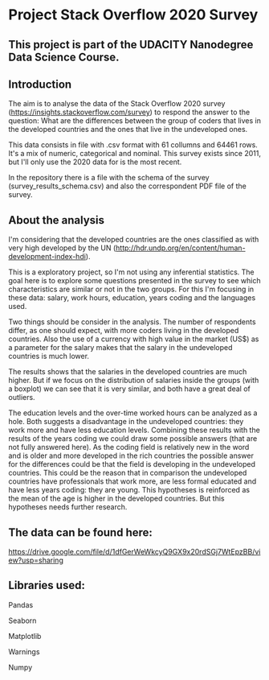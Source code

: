 # Project Stack Overflow 2020 Survey

## This project is part of the UDACITY Nanodegree Data Science Course. 

## Introduction

The aim is to analyse the data of the Stack Overflow 2020 survey (https://insights.stackoverflow.com/survey) to respond the answer to the question: What are the differences between the group of coders that lives in the developed countries and the ones that live in the undeveloped ones.

This data consists in file with .csv format with 61 collumns and 64461 rows. It's a mix of numeric, categorical and nominal. This survey exists since 2011, but I'll only use the 2020 data for is the most recent.

In the repository there is a file with the schema of the survey (survey_results_schema.csv) and also the correspondent PDF file of the survey.

## About the analysis

I'm considering that the developed countries are the ones classified as with very high developed by the UN (http://hdr.undp.org/en/content/human-development-index-hdi).

This is a exploratory project, so I'm not using any inferential statistics. The goal here is to explore some questions presented in the survey to see which characteristics are similar or not in the two groups. For this I'm focusing in these data: salary, work hours, education, years coding and the languages used.

Two things should be consider in the analysis. The number of respondents differ, as one should expect, with more coders living in the developed countries. Also the use of a currency with high value in the market (US$) as a parameter for the salary makes that the salary in the undeveloped countries is much lower.

The results shows that the salaries in the developed countries are much higher. But if we focus on the distribution of salaries inside the groups (with a boxplot) we can see that it is very similar, and both have a great deal of outliers.

The education levels and the over-time worked hours can be analyzed as a hole. Both suggests a disadvantage in the undeveloped countries: they work more and have less education levels. Combining these results with the results of the years coding we could draw some possible answers (that are not fully answered here). As the coding field is relatively new in the word and is older and more developed in the rich countries the possible answer for the differences could be that the field is developing in the undeveloped countries. This could be the reason that in comparison the undeveloped countries have professionals that work more, are less formal educated and have less years coding: they are young. This hypotheses is reinforced as the mean of the age is higher in the developed countries. But this hypotheses needs further research.




## The data can be found here:
https://drive.google.com/file/d/1dfGerWeWkcyQ9GX9x20rdSGj7WtEpzBB/view?usp=sharing 


## Libraries used:
Pandas

Seaborn

Matplotlib

Warnings

Numpy
